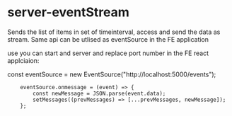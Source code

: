 # server-eventStream

Sends the list of items in set of timeinterval, access and send the data as stream. Same api can be utlised as eventSource in the FE application


use you can start and server and replace port number in the FE react applciaion: 

   const eventSource = new EventSource("http://localhost:5000/events");

        eventSource.onmessage = (event) => {
            const newMessage = JSON.parse(event.data);
            setMessages((prevMessages) => [...prevMessages, newMessage]);
        };
